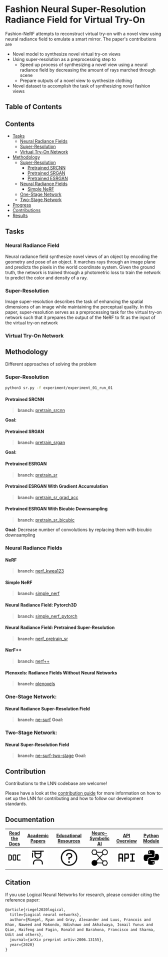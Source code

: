 # Fashion Neural Super-Resolution Radiance Field for Virtual Try-On 
Fashion-NeRF attempts to reconstruct virtual try-on with a novel view using neural radiance field to emulate a smart mirror. The paper's contributions are 

- Novel model to synthesize novel virtual try-on views
- Using super-resolution as a preprocessing step to 
  - Speed up process of synthesizing a novel view using a neural radiance field by decreasing the amount of rays marched through scene
  - Prepare outputs of a novel view to synthesize clothing
- Novel dataset to accomplish the task of synthesizing novel fashion views 

## Table of Contents
## Contents
- [Tasks]()
  - [Neural Radiance Fields]()
  - [Super-Resolution]()
  - [Virtual Try-On Network]()
- [Methodology]()
  - [Super-Resolution]()
    - [Pretrained SRCNN]()
    - [Pretrained SRGAN]()
    - [Pretrained ESRGAN]()
  - [Neural Radiance Fields]()
    - [Simple NeRF]()
  - [One-Stage Network]()
  - [Two-Stage Network]()
- [Progress]()
- [Contributions]()
- [Results]()
  
## Tasks 
### Neural Radiance Field
Neural radiance field synthesize novel views of an object by encoding the geometry and pose of an object. It marches rays through an image plane and predicts the pixels in the world coordinate system. Given the ground truth, the network is trained through a photometric loss to train the network to predict the color and density of a ray.
### Super-Resolution
Image super-resolution describes the task of enhancing the spatial dimensions of an image while maintaining the perceptual quality.
In this paper, super-resolution serves as a preprocessing task for the virtual try-on network such that it prepares the output of the NeRF to fit as the input of the virtual try-on network


### Virtual Try-On Network

## Methodology
Different approaches of solving the problem 
### Super-Resolution

```bash
python3 sr.py -f experiment/experiment_01_run_01
```
#### Pretrained SRCNN

> **branch:** <a href="#">pretrain_srcnn</a>
 
**Goal:** 

#### Pretrained SRGAN
> **branch:** <a href="#">pretrain_srgan</a>
 
**Goal:** 
#### Pretrained ESRGAN
> **branch:** <a href="#">pretrain_sr</a>


#### Pretrained ESRGAN With Gradient Accumulation
> **branch:** <a href="#">pretrain_sr_grad_acc</a>

#### Pretrained ESRGAN With Bicubic Downsampling
> **branch:** <a href="#">pretrain_sr_bicubic</a>


**Goal:** Decrease number of convolutions by replacing them with bicubic downsampling
### Neural Radiance Fields
#### NeRF
> **branch:** <a href="#">nerf_kwea123</a>
#### Simple NeRF
> **branch:** <a href="#">simple_nerf</a>
#### Neural Radiance Field: Pytorch3D
> **branch:** <a href="#">simple_nerf_pytorch</a>
#### Neural Radiance Field: Pretrained Super-Resolution
> **branch:** <a href="#">nerf_pretrain_sr</a>
#### NerF++
> **branch:** <a href="#">nerf++</a>
#### Plenoxels: Radiance Fields Without Neural Networks
> **branch:** <a href="#">plenoxels</a>




### One-Stage Network:
#### Neural Radiance Super-Resolution Field
> **branch:** <a href="#">ne-surf</a>
**Goal:** 

### Two-Stage Network:
#### Neural Super-Resolution Field
> **branch:** <a href="#">ne-surf-two-stage</a>
**Goal:** 
## Contribution
Contributions to the LNN codebase are welcome!

Please have a look at the [contribution guide](https://github.com/IBM/LNN/blob/master/CONTRIBUTING.md) for more information on how to set up the LNN for contributing and how to follow our development standards.

## Documentation
| [Read the Docs][Docs] | [Academic Papers][Papers]	| [Educational Resources][Education] | [Neuro-Symbolic AI][Neuro-Symbolic AI] | [API Overview][API] | [Python Module][Module] |
|:-----------------------:|:---------------------------:|:-----------------:|:----------:|:-------:|:-------:|
| [<img src=https://raw.githubusercontent.com/IBM/LNN/master/docsrc/images/icons/doc.png alt="Docs" width="60"/>][Docs] | [<img src=https://raw.githubusercontent.com/IBM/LNN/master/docsrc/images/icons/academic.png alt="Academic Papers" width="60"/>][Papers] |  [<img src=https://raw.githubusercontent.com/IBM/LNN/master/docsrc/images/icons/help.png alt="Getting Started" width="60"/>][Education] | [<img src=https://raw.githubusercontent.com/IBM/LNN/master/docsrc/images/icons/nsai.png alt="Neuro-Symbolic AI" width="60"/>][Neuro-Symbolic AI] | [<img src=https://raw.githubusercontent.com/IBM/LNN/master/docsrc/images/icons/api.png alt="API" width="60"/>][API] | [<img src=https://raw.githubusercontent.com/IBM/LNN/master/docsrc/images/icons/python.png alt="Python Module" width="60"/>][Module] |

## Citation
If you use Logical Neural Networks for research, please consider citing the
reference paper:
```raw
@article{riegel2020logical,
  title={Logical neural networks},
  author={Riegel, Ryan and Gray, Alexander and Luus, Francois and Khan, Naweed and Makondo, Ndivhuwo and Akhalwaya, Ismail Yunus and Qian, Haifeng and Fagin, Ronald and Barahona, Francisco and Sharma, Udit and others},
  journal={arXiv preprint arXiv:2006.13155},
  year={2020}
}
```

[Docs]: https://ibm.github.io/LNN/introduction.html
[Papers]: https://ibm.github.io/LNN/papers.html
[Education]: https://ibm.github.io/LNN/education/education.html
[API]: https://ibm.github.io/LNN/usage.html
[Module]: https://ibm.github.io/LNN/lnn/LNN.html
[Neuro-Symbolic AI]: https://research.ibm.com/teams/neuro-symbolic-ai
